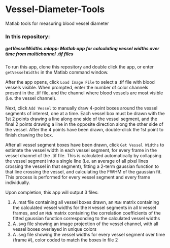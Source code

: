 # Vessel-Diameter-Tools
Matlab tools for measuring blood vessel diameter

### In this repository:

##### getVesselWidths.mlapp: Matlab app for calculating vessel widths over time from multichannel .tif files
To run this app, clone this repository and double click the app, or enter `getVesselWidths` in the Matlab command window. 

After the app opens, click `Load Image File` to select a .tif file with blood vessels visible. When prompted, enter the number of color channels present in the .tif file, and the channel where blood vessels are most visible (i.e. the vessel channel). 

Next, click `Add Vessel` to manually draw 4-point boxes around the vessel segments of interest, one at a time. Each vessel box must be drawn with the 1st 2 points drawing a line along one side of the vessel segment, and the final 2 points drawing a line in the opposite direction along the other side of the vessel. After the 4 points have been drawn, double-click the 1st point to finish drawing the box.

After all vessel segment boxes have been drawn, click `Get Vessel Widths` to estimate the vessel width in each vessel segment, for every frame in the vessel channel of the .tif file. This is calculated automatically by collapsing the vessel segment into a single line (i.e. an average of all pixel lines crossing the vessel in that segment), fitting a 2-term gaussian function to that line crossing the vessel, and calculating the FWHM of the gaussian fit. This process is performed for every vessel segment and every frame individually.

Upon completion, this app will output 3 files:
1. A .mat file containing all vessel boxes drawn, an `MxN` matrix containing the calculated vessel widths for the `M` vessel segments in all `N` vessel frames, and an `MxN` matrix containing the correlation coefficients of the fitted gaussian function corresponding to the calculated vessel widths
2. A .svg file showing an image projection of the vessel channel, with all vessel boxes overlayed in unique colors
3. A .svg file showing the vessel widths for every vessel segment over time (frame #), color coded to match the boxes in file 2
